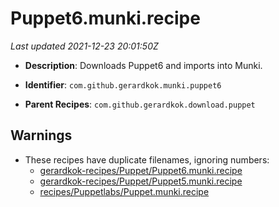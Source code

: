# Puppet6.munki.recipe

_Last updated 2021-12-23 20:01:50Z_

- **Description**: Downloads Puppet6 and imports into Munki.

- **Identifier**: `com.github.gerardkok.munki.puppet6`

- **Parent Recipes**: `com.github.gerardkok.download.puppet`


## Warnings

- These recipes have duplicate filenames, ignoring numbers:
    - [gerardkok-recipes/Puppet/Puppet6.munki.recipe](/autopkg-dupe-tracker/gerardkok-recipes/Puppet/Puppet6.munki.recipe)
    - [gerardkok-recipes/Puppet/Puppet5.munki.recipe](/autopkg-dupe-tracker/gerardkok-recipes/Puppet/Puppet5.munki.recipe)
    - [recipes/Puppetlabs/Puppet.munki.recipe](/autopkg-dupe-tracker/recipes/Puppetlabs/Puppet.munki.recipe)